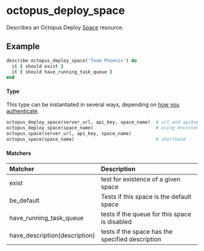 # octopus_deploy_space

Describes an Octopus Deploy [Space](https://octopus.com/docs/administration/spaces) resource.

## Example

```ruby
describe octopus_deploy_space('Team Phoenix') do
  it { should exist }
  it { should have_running_task_queue }
end
```

#### Type

This type can be instantiated in several ways, depending on [how you authenticate](authentication.md).

```ruby
octopus_deploy_space(server_url, api_key, space_name)  # url and apikey provided
octopus_deploy_space(space_name)                       # using environment variables
octopus_space(server_url, api_key, space_name)
octopus_space(space_name)                              # shorthand
```

#### Matchers

| Matcher | Description |
|:--------|:------------|
| exist | test for existence of a given space |
| be_default | Tests if this space is the default space |
| have_running_task_queue | tests if the queue for this space is disabled |
| have_description(description) | tests if the space has the specified description |
